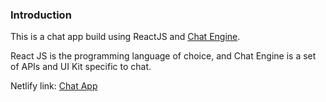 ### Introduction

This is a chat app build using ReactJS and [Chat Engine](https://chatengine.io/).

React JS is the programming language of choice, and Chat Engine is a set of APIs and UI Kit specific to chat.

Netlify link: [Chat App](https://chat-app-byinfinium.netlify.app/)  

